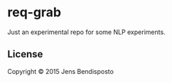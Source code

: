 # req-grab
Just an experimental repo for some NLP experiments.

## License

Copyright © 2015 Jens Bendisposto
